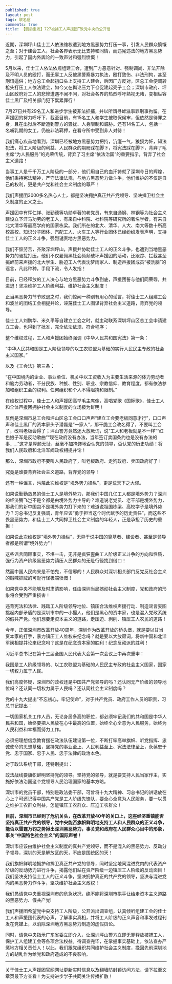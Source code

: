 ```yaml
---
published: true
layout: post
tags: 联名信
comments: true
title: 【删后重发】727被捕工人声援团”致党中央的公开信
---
```


近期，深圳坪山佳士工人依法维权遭到地方黑恶势力打压一事，引发人民群众愤慨之至；对于建会工人，社会各界表示无比支持和同情，而违宪违法的地方黑恶势力，引起了国内外舆论的一致声讨和强烈愤慨！

5月以来，佳士工人依法依规组建工会，遭到厂方恶意针对、强制调岗、非法开除及不明人员的殴打，而无辜工人反被黑警察暴力执法，殴打致伤、非法刑拘，甚至刑讯逼供；地方总工会起初口头上支持工人建会，后因厂方反对，区总工会便调转枪头打压工人依法建会，如今又在舆论压力下仓促建起壳子工会；深圳市政府、坪山区政府对工人的悲惨遭遇不闻不问，对社会各界的热烈呼吁熟视无睹，变相纵容佳士黑厂及相关部门犯下累累罪行！

7月27日共有29名工人和进步学生被非法抓捕，并以所谓寻衅滋事罪刑事拘留。在声援团的努力呼吁下，截至目前，有15名工人和学生被取保候审，但依然是待罪之身，且在出狱后不断遭到警方的骚扰、人身限制和威胁。还有14名工人，包括一名哺乳期的女工，仍被非法羁押，在看守所中受到非人对待！

我们痛心疾首地看到，深圳已经被地方黑恶势力把持，沆瀣一气，狼狈为奸，知法犯法，将工人阶级的利益、人民群众的期盼踩在脚下，将宪法踩在脚下，背弃了毛主席“为人民服务”的光荣传统，背弃了习主席“依法治国”的重要指示，背弃了社会主义道路！



当事工人是千千万工人阶级的一部分，他们用自己的血汗铸就了深圳今日的辉煌，他们秉持宪法精神，严守法律法规，与地方黑恶势力做斗争，他们维护的不仅是自己的权利，更是共产党和社会主义制度的尊严！

我们声援团3000多名热心人士，都是坚决拥护真正共产党领导、坚决捍卫社会主义制度的正义之士。

声援团中有恽仁祥、张勤德等功勋卓著的老党员，有来自通钢、林钢等为社会主义建设立下汗马功劳的老工人，有来自中科院、社科院等研究所的著名学者，有来自北大清华等最高学府的国家栋梁。我们所在的北大、清华、人大、南大等数十所高校高校、知识分子团体、汽配工人、火车工人等行业团体已经纷纷发表声明，支持佳士工人的正义斗争，强烈谴责地方黑恶势力。

我们不辞劳苦，齐聚深圳坪山，声援并协助佳士工人的正义斗争，也遭到当地黑恶势力的骚扰打压，他们不仅雇佣黑社会频频破坏声援团的活动，还跟踪、拦截甚至挑衅前来声援的北大学生、胁迫工人代表沈梦雨家人、制造声援团成员“被洗脑”的谣言，凡此种种，手段下流，令人发指！

目前，已经释放的工人决心与地方黑恶势力斗争到底，声援团誓与他们同荣辱，共进退！坚决维护工人阶级利益、维护社会主义制度！



正当黑恶势力节节败退之时，我们惊闻一种别有用心的谣言，将佳士工人组建工会和波兰的团结工会相提并论，诬蔑佳士工人图谋背弃社会主义道路，背弃党的领导。

佳士工人刘鹏华、米久平等自建立工会之时，就主动联系深圳坪山区总工会申请建立工会，也得到了批准，完全依法依规，符合程序；

整个维权过程，工人和声援团始终强调《中华人民共和国宪法》第一条：

“中华人民共和国是工人阶级领导的以工农联盟为基础的实行人民民主专政的社会主义国家。”

以及《工会法》第三条：

“在中国境内的企业、事业单位、机关中以工资收入为主要生活来源的体力劳动者和脑力劳动者，不分民族、种族、性别、职业、宗教信仰、教育程度，都有依法参加和组织工会的权利。任何组织和个人不得阻挠和限制。”

在维权过程中，佳士工人和声援团高举毛主席像，高唱党歌《国际歌》，佳士工人和全体声援团拥护社会主义制度的立场极为鲜明！

反倒是深圳市总工会和坪山区总工会口口声声“建立工会要老板同意才行”，口口声声和佳士黑厂的资本家头子潘磊是“一家人”，那干脆工会改名得了，不要叫工会了，改叫老板会得了；坪山警方竟然还大放厥词，说“工人和老板就是不一样”“红色娘子军是反动歌曲”“现在政府没有办法，当年签订卖国条约也是没有办法的事……”这才是厚颜无耻、丝毫不加掩饰地否认党的领导，否认党的历史功绩！将我们人民政府和北洋军阀政权相提并论！

那么，深圳市政府不要叫人民政府了，叫老板政府、走狗政府、卖国政府好了！

究竟是谁要背弃社会主义道路，背弃党的领导！



还有一种谣言，污蔑此次维权是“境外势力操纵”，更是荒天下之大谬。

如果说勤勤恳恳的佳士工人是境外势力，那我们中国几亿工人都是境外势力？深圳的经济腾飞岂不是全都是由境外势力主导的？难道说老党员、老干部是境外势力，那我们的新中国岂不是境外势力打下来的？难道说祖国栋梁、高校学子是境外势力？习总书记反复强调，青年应该“勇于担当这个时代赋予的历史责任”，而这些不畏黑恶势力，和佳士工人共同捍卫社会主义制度的年轻人，正是承担了历史的重担！

如果说此次维权是“境外势力操纵”，无异于说中国的奠基者、建设者、甚至是领导者都是所谓“境外势力”！

这些谣言罔顾事实，不堪一击，无非是疯狂歪曲工人阶级正义斗争的方向和性质，强行为资产阶级黑恶势力镇压人民群众的无耻行径找到借口！

然而中国人民向来是不怕鬼，不信邪的！人民群众对深圳相关部门反党反社会主义的贼喊抓贼的可耻行径极端愤慨！

如果党中央不能够及时肃清影响，任由深圳当局撼动社会主义制度，党和政府的形象将会受到严重损害！



违背宪法和法律、践踏工人阶级领导地位、镇压合法维权声援行动、制造谣言妄图挑起内部矛盾的是深圳市中的一小撮人，他们是黑心的资本家，也是混入党政系统的假共产党。他们想要走资本主义的道路，走压迫、剥削、镇压工人农民的道路！

今年，正值深圳市改革开放40周年，深圳作为改革开放的桥头堡，就是要以甘当资本家的打手，暴力镇压工人维权来纪念吗？就是要以大放厥词，将新中国和北洋军阀相提并论来纪念吗？这是在纪念资本家的胜利！纪念反动派的胜利！

习近平总书记在第十三届全国人民代表大会第一次会议上中再次重申：

我国是工人阶级领导的、以工农联盟为基础的人民民主专政的社会主义国家，国家一切权力属于人民。

我们高度怀疑，深圳市的政权还是中国共产党领导的吗？还认同无产阶级的领导地位吗？还认同一切权力属于人民吗？还认同社会主义制度吗？

党的十九大提出“不忘初心，牢记使命”，对于共产党员、政府工作人员的职责，习总书记提出：

一切国家机关工作人员，无论身居多高的职位，都必须牢记我们的共和国是中华人民共和国，始终要把人民放在心中最高的位置，始终全心全意为人民服务，始终为人民利益和幸福而努力工作。

必须把理想信念教育摆在政法队伍建设第一位，不断打牢高举旗帜、听党指挥、忠诚使命的思想基础，坚持党的事业至上、人民利益至上、宪法法律至上，永葆忠于党、忠于国家、忠于人民、忠于法律的政治本色。

对于政法系统干部，还特别提出：

政法战线要旗帜鲜明坚持党的领导。坚持党的领导，就是要支持人民当家作主，实施好依法治国这个党领导人民治理国家的基本方略。

深圳市的党员干部，特别是政法委干部，可曾将十九大精神、习总书记的讲话放在心上？可还记得中国共产党是工人阶级先锋队，要全心全意为人民服务，要一以贯之维护工农群众利益，怎能镇压工农群众、压迫工农群众！

**目前，深圳市已经到了危机关头，在改革开放40年的关口上，这座经济重镇能否坚持真正共产党的领导，党中央能否旗帜鲜明地支持工人和人民群众的正义斗争，能否以雷霆万钧之势揪出深圳黑恶势力，事关党和政府在人民群众心目中的形象，事关“中国特色社会主义”的国际声誉！**



深圳市应该由维护社会主义制度的真共产党领导，而不是混入的黑恶势力、反动分子领导，深圳的天是解放区的天，不应是国统区的天！

我们旗帜鲜明地拥护和捍卫真正共产党的领导，同时坚定地同混进党内的代表资产阶级的反动势力进行斗争，揭露他们站在资产阶级一边镇压工人阶级的反动面目！我们坚决支持佳士工人的正义斗争，坚决拥护真正的共产党的领导，坚决与混进党内的黑恶势力作斗争，坚决维护社会主义政权！

我们恳请党中央重视深圳市的危急状况，绝不能将深圳市拱手让给走资本主义道路的黑恶势力、假共产党!

我们声援团希望党中央支持工人阶级，公开派出调查组，认真倾听组建工会的佳士工人和声援团代表的心声，了解事实真相，并将工人阶级的正义声音和事发过程刊发在党媒上，以消除深圳地方黑恶势力制造的虚假舆论。

同时，请党中央指示广东省委立即介入，让深圳坪山警方立即无罪释放被捕工人，保护工人组建工会等各项合法权益。待调查完毕，在掌握事实基础上，依法查办严惩地方相关责任人！以此，我们跟党组织共同维护社会主义制度，挽回先前深圳地方的胡乱作为给党和政府造成的不良影响。


---
关于佳士工人声援团官网网址更新实时信息以及翻墙防封锁访问方法，请下拉至文章页最下方查看！为支持进步学子共同关注传播扩散！


